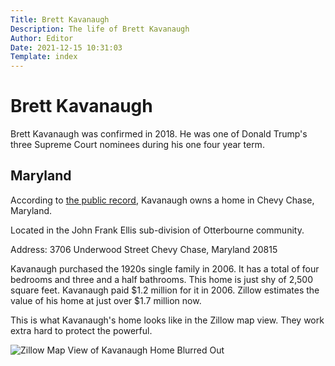 ```yaml
---
Title: Brett Kavanaugh
Description: The life of Brett Kavanaugh
Author: Editor
Date: 2021-12-15 10:31:03
Template: index
---
```

# Brett Kavanaugh
Brett Kavanaugh was confirmed in 2018. He was one of Donald Trump's three Supreme Court nominees during his one four year term.

## Maryland
According to [the public record](%assets_url%/kavanaugh-deed-of-trust.pdf), Kavanaugh owns a home in Chevy Chase, Maryland.

Located in the John Frank Ellis sub-division of Otterbourne community.

Address:
3706 Underwood Street
Chevy Chase, Maryland 20815

Kavanaugh purchased the 1920s single family in 2006. It has a total of four bedrooms and three and a half bathrooms. This home is just shy of 2,500 square feet. Kavanaugh paid $1.2 million for it in 2006. Zillow estimates the value of his home at just over $1.7 million now.

This is what Kavanaugh's home looks like in the Zillow map view. They work extra
hard to protect the powerful.

![Zillow Map View of Kavanaugh Home Blurred Out](%assets_url%/kavanaugh-zillow.png)